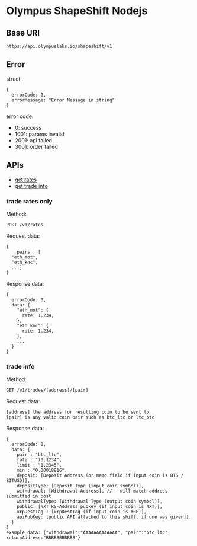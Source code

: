 # Olympus ShapeShift Nodejs

## Base URI

`https://api.olympuslabs.io/shapeshift/v1`

## Error

struct
```
{
  errorCode: 0,
  errorMessage: "Error Message in string"
}
```

error code:
- 0: success
- 1001: params invalid
- 2001: api failed
- 3001: order failed
## APIs

- [get rates](#trade-rates-only)
- [get trade info](#trade-info)

### trade rates only

Method:
```
POST /v1/rates
```

Request data:
```
{
    pairs : [
  "eth_mot",
  "eth_knc",
  ...]
}
```

Response data:
```
{
  errorCode: 0,
  data: {
    "eth_mot": {
      rate: 1.234,
    },
    "eth_knc": {
      rate: 1.234,
    },
    ...
  }
}
```

### trade info

Method:
```
GET /v1/trades/[address]/[pair]
```

Request data:
```
[address] the address for resulting coin to be sent to
[pair] is any valid coin pair such as btc_ltc or ltc_btc
```

Response data:
```
{
  errorCode: 0,
  data: {
    pair : "btc_ltc",
    rate : "70.1234",
    limit : "1.2345",
    min : "0.00018916",
    deposit: [Deposit Address (or memo field if input coin is BTS / BITUSD)],
    depositType: [Deposit Type (input coin symbol)],
    withdrawal: [Withdrawal Address], //-- will match address submitted in post
    withdrawalType: [Withdrawal Type (output coin symbol)],
    public: [NXT RS-Address pubkey (if input coin is NXT)],
    xrpDestTag : [xrpDestTag (if input coin is XRP)],
    apiPubKey: [public API attached to this shift, if one was given]},
  }
}
example data: {"withdrawal":"AAAAAAAAAAAAA", "pair":"btc_ltc", returnAddress:"BBBBBBBBBBB"}

```